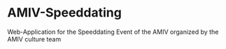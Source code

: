 # AMIV-Speeddating
Web-Application for the Speeddating Event of the AMIV organized by the AMIV culture team
